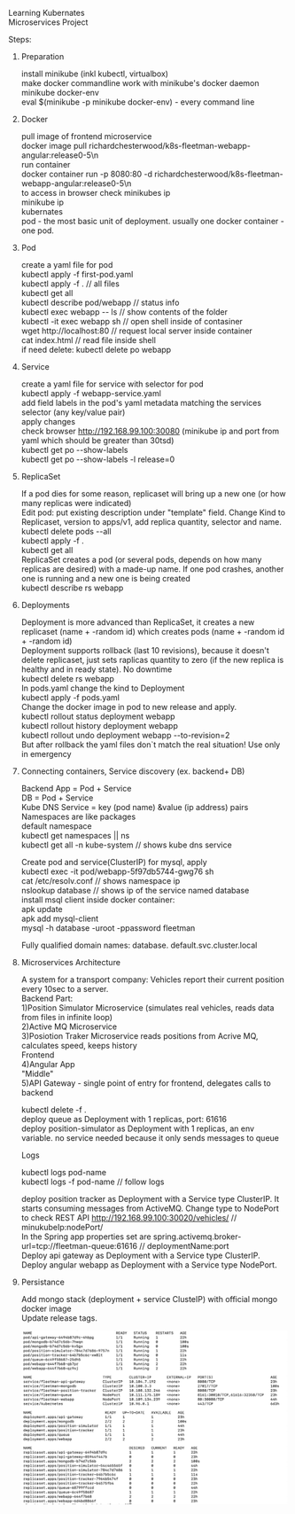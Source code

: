 Learning Kubernates <br>
Microservices Project

Steps:

1. Preparation

   install minikube (inkl kubectl, virtualbox) <br>
   make docker commandline work with minikube's docker daemon <br>
   minikube docker-env <br>
   eval $(minikube -p minikube docker-env) - every command line <br>

2. Docker

   pull image of frontend microservice <br>
   docker image pull richardchesterwood/k8s-fleetman-webapp-angular:release0-5\n <br>
   run container <br>
   docker container run -p 8080:80 -d richardchesterwood/k8s-fleetman-webapp-angular:release0-5\n <br>
   to access in browser check minikubes ip <br>
   minikube ip <br>
   kubernates <br>
   pod - the most basic unit of deployment. usually one docker container - one pod. <br>

3. Pod

   create a yaml file for pod <br>
   kubectl apply -f first-pod.yaml <br>
   kubectl apply -f . // all files <br>
   kubectl get all <br>
   kubectl describe pod/webapp // status info <br>
   kubectl exec webapp -- ls // show contents of the folder <br>
   kubectl -it exec webapp sh // open shell inside of contasiner <br>
   wget http://localhost:80 // request local server inside container <br>
   cat index.html // read file inside shell <br>
   if need delete: kubectl delete po webapp

4. Service

   create a yaml file for service with selector for pod <br>
   kubectl apply -f webapp-service.yaml <br>
   add field labels in the pod's yaml metadata matching the services selector (any key/value pair) <br>
   apply changes <br>
   check browser http://192.168.99.100:30080 (minikube ip and port from yaml which should be greater than 30tsd) <br>
   kubectl get po --show-labels <br>
   kubectl get po --show-labels -l release=0 <br>

5. ReplicaSet

   If a pod dies for some reason, replicaset will bring up a new one (or how many replicas were indicated) <br>
   Edit pod: put existing description under "template" field. Change Kind to Replicaset, version to apps/v1, add replica quantity, selector and name. <br>
   kubectl delete pods --all <br>
   kubectl apply -f . <br>
   kubectl get all <br>
   ReplicaSet creates a pod (or several pods, depends on how many replicas are desired) with a made-up name. If one pod crashes, another one is running and a new one is being created<br>
   kubectl describe rs webapp <br>

6. Deployments

   Deployment is more advanced than ReplicaSet, it creates a new replicaset (name + -random id) which creates pods (name + -random id + -random id)<br>
   Deployment supports rollback (last 10 revisions), because it doesn't delete replicaset, just sets raplicas quantity to zero (if the new replica is healthy and in ready state). No downtime<br >
   kubectl delete rs webapp <br>
   In pods.yaml change the kind to Deployment<br>
   kubectl apply -f pods.yaml<br>
   Change the docker image in pod to new release and apply.<br>
   kubectl rollout status deployment webapp<br>
   kubectl rollout history deployment webapp<br>
   kubectl rollout undo deployment webapp --to-revision=2<br>
   But after rollback the yaml files don`t match the real situation! Use only in emergency<br>

7. Connecting containers, Service discovery (ex. backend+ DB)

   Backend App = Pod + Service<br>
   DB = Pod + Service<br>
   Kube DNS Service = key (pod name) &value (ip address) pairs<br>
   Namespaces are like packages<br>
   default namespace<br>
   kubectl get namespaces || ns<br>
   kubectl get all -n kube-system // shows kube dns service<br>

   Create pod and service(ClusterIP) for mysql, apply<br>
   kubectl exec -it pod/webapp-5f97db5744-gwg76 sh<br>
   cat /etc/resolv.conf // shows namespace ip<br>
   nslookup database // shows ip of the service named database<br>
   install msql client inside docker container:<br>
   apk update<br>
   apk add mysql-client<br>
   mysql -h database -uroot -ppassword fleetman<br>

   Fully qualified domain names: database. default.svc.cluster.local<br>

8. Microservices Architecture

   A system for a transport company: Vehicles report their current position every 10sec to a server.<br>
   Backend Part:<br>
   1)Position Simulator Microservice (simulates real vehicles, reads data from files in infinite loop)<br>
   2)Active MQ Microservice<br>
   3)Posiotion Traker Microservice reads positions from Acrive MQ, calculates speed, keeps history<br>
   Frontend<br>
   4)Angular App<br>
   "Middle"<br>
   5)API Gateway - single point of entry for frontend, delegates calls to backend

   kubectl delete -f .<br>
   deploy queue as Deployment with 1 replicas, port: 61616<br>
   deploy position-simulator as Deployment with 1 replicas, an env variable. no service needed because it only sends messages to queue<br>

   Logs

   kubectl logs pod-name<br>
   kubectl logs -f pod-name // follow logs<br>

   deploy position tracker as Deployment with a Service type ClusterIP. It starts consuming messages from ActiveMQ. Change type to NodePort to check REST API http://192.168.99.100:30020/vehicles/ // minukubeIp:nodePort/ <br>
   In the Spring app properties set are spring.activemq.broker-url=tcp://fleetman-queue:61616 // deploymentName:port<br>
   Deploy api gateway as Deployment with a Service type ClusterIP.<br>
   Deploy angular webapp as Deployment with a Service type NodePort. <br>

9. Persistance

   Add mongo stack (deployment + service ClusteIP) with official mongo docker image<br>
   Update release tags.<br>

   ![screenshot](./screenshot.jpg)
